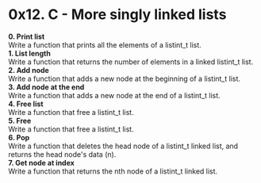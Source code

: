 # 0x12. C - More singly linked lists
**0. Print list**<br>
Write a function that prints all the elements of a listint_t list.<br>
**1. List length**<br>
Write a function that returns the number of elements in a linked listint_t list.<br>
**2. Add node**<br>
Write a function that adds a new node at the beginning of a listint_t list.<br>
**3. Add node at the end**<br>
Write a function that adds a new node at the end of a listint_t list.<br>
**4. Free list**<br>
Write a function that free a listint_t list.<br>
**5. Free**<br>
Write a function that free a listint_t list.<br>
**6. Pop**<br>
Write a function that deletes the head node of a listint_t linked list, and returns the head node's data (n).<br>
**7. Get node at index**<br>
Write a function that returns the nth node of a listint_t linked list.
